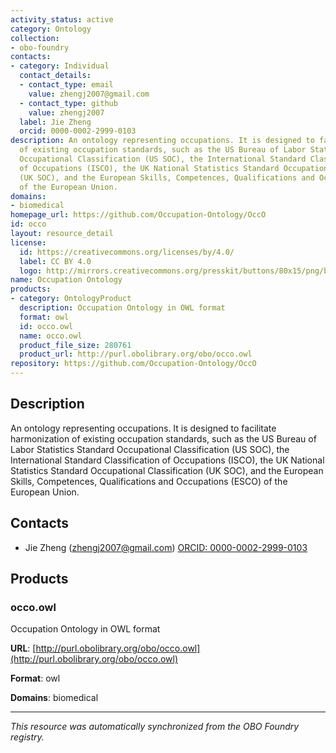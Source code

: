 ```yaml
---
activity_status: active
category: Ontology
collection:
- obo-foundry
contacts:
- category: Individual
  contact_details:
  - contact_type: email
    value: zhengj2007@gmail.com
  - contact_type: github
    value: zhengj2007
  label: Jie Zheng
  orcid: 0000-0002-2999-0103
description: An ontology representing occupations. It is designed to facilitate harmonization
  of existing occupation standards, such as the US Bureau of Labor Statistics Standard
  Occupational Classification (US SOC), the International Standard Classification
  of Occupations (ISCO), the UK National Statistics Standard Occupational Classification
  (UK SOC), and the European Skills, Competences, Qualifications and Occupations (ESCO)
  of the European Union.
domains:
- biomedical
homepage_url: https://github.com/Occupation-Ontology/OccO
id: occo
layout: resource_detail
license:
  id: https://creativecommons.org/licenses/by/4.0/
  label: CC BY 4.0
  logo: http://mirrors.creativecommons.org/presskit/buttons/80x15/png/by.png
name: Occupation Ontology
products:
- category: OntologyProduct
  description: Occupation Ontology in OWL format
  format: owl
  id: occo.owl
  name: occo.owl
  product_file_size: 280761
  product_url: http://purl.obolibrary.org/obo/occo.owl
repository: https://github.com/Occupation-Ontology/OccO
---
```

## Description

An ontology representing occupations. It is designed to facilitate harmonization of existing occupation standards, such as the US Bureau of Labor Statistics Standard Occupational Classification (US SOC), the International Standard Classification of Occupations (ISCO), the UK National Statistics Standard Occupational Classification (UK SOC), and the European Skills, Competences, Qualifications and Occupations (ESCO) of the European Union.

## Contacts

- Jie Zheng (zhengj2007@gmail.com) [ORCID: 0000-0002-2999-0103](https://orcid.org/0000-0002-2999-0103)

## Products

### occo.owl

Occupation Ontology in OWL format

**URL**: [http://purl.obolibrary.org/obo/occo.owl](http://purl.obolibrary.org/obo/occo.owl)

**Format**: owl

**Domains**: biomedical

---

*This resource was automatically synchronized from the OBO Foundry registry.*